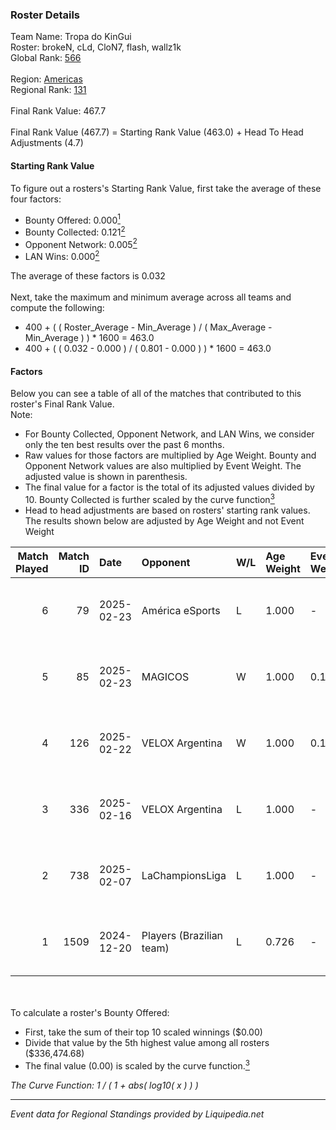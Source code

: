 ### Roster Details<br />
Team Name: Tropa do KinGui<br />
Roster: brokeN, cLd, CloN7, flash, wallz1k<br />
Global Rank: [566](../standings_global.md)<br />
<br />
Region: [Americas]( ../standings_americas.md)<br />
Regional Rank: [131]( ../standings_americas.md)<br />
<br />
Final Rank Value:  467.7<br />
<br />
Final Rank Value (467.7) = Starting Rank Value (463.0) + Head To Head Adjustments (4.7)<br />

#### Starting Rank Value<br />
To figure out a rosters's Starting Rank Value, first take the average of these four factors:<br />
- Bounty Offered: 0.000[<sup>1</sup>](#table2)
- Bounty Collected: 0.121[<sup>2</sup>](#table1)
- Opponent Network: 0.005[<sup>2</sup>](#table1)
- LAN Wins: 0.000[<sup>2</sup>](#table1)

The average of these factors is 0.032<br />
<br />
Next, take the maximum and minimum average across all teams and compute the following:<br />
- 400 + ( ( Roster_Average - Min_Average ) / ( Max_Average - Min_Average ) ) * 1600 = 463.0
- 400 + ( ( 0.032 - 0.000 ) / ( 0.801 - 0.000 ) ) * 1600 = 463.0


#### Factors<br />
Below you can see a table of all of the matches that contributed to this roster's Final Rank Value.<br />
Note:<br />

- For Bounty Collected, Opponent Network, and LAN Wins, we consider only the ten best results over the past 6 months.
- Raw values for those factors are multiplied by Age Weight. Bounty and Opponent Network values are also multiplied by Event Weight. The adjusted value is shown in parenthesis.
- The final value for a factor is the total of its adjusted values divided by 10. Bounty Collected is further scaled by the curve function[<sup>3</sup>](#curveFunction)
- Head to head adjustments are based on rosters' starting rank values. The results shown below are adjusted by Age Weight and not Event Weight
<span id="table1"></span><br />


| Match Played | Match ID | Date       | Opponent                 | W/L | Age Weight | Event Weight | Bounty Collected | Opponent Network | LAN Wins  | H2H Adj. | Roster                             |
| -: | -: | :- | :- | :- | :- | :- | :- | :- | :- | -: | :- |
|            6 |       79 | 2025-02-23 | América eSports          | L   | 1.000      | -            | -                | -                | -         |   -10.13 | brokeN, cLd, CloN7, flash, wallz1k |
|            5 |       85 | 2025-02-23 | MAGICOS                  | W   | 1.000      | 0.143        | 0.000 (0.000)    | 0.077 (0.011)    | 0 (0.000) |    16.36 | brokeN, cLd, CloN7, flash, wallz1k |
|            4 |      126 | 2025-02-22 | VELOX Argentina          | W   | 1.000      | 0.143        | 0.000 (0.000)    | 0.266 (0.038)    | 0 (0.000) |    20.23 | brokeN, cLd, CloN7, flash, wallz1k |
|            3 |      336 | 2025-02-16 | VELOX Argentina          | L   | 1.000      | -            | -                | -                | -         |   -10.05 | brokeN, cLd, CloN7, flash, wallz1k |
|            2 |      738 | 2025-02-07 | LaChampionsLiga          | L   | 1.000      | -            | -                | -                | -         |    -8.32 | brokeN, cLd, CloN7, flash, wallz1k |
|            1 |     1509 | 2024-12-20 | Players (Brazilian team) | L   | 0.726      | -            | -                | -                | -         |    -3.42 | brokeN, cLd, CloN7, flash, k1not1  |

<br />
<span id="table2"></span><br />
To calculate a roster's Bounty Offered:<br />

- First, take the sum of their top 10 scaled winnings ($0.00)
- Divide that value by the 5th highest value among all rosters ($336,474.68)
- The final value (0.00) is scaled by the curve function.[<sup>3</sup>](#curveFunction)

<span id="curveFunction"></span>_The Curve Function: 1 / ( 1 + abs( log10( x ) ) )_<br />

---
_Event data for Regional Standings provided by Liquipedia.net_<br />
